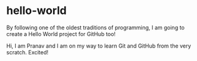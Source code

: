 # hello-world
By following one of the oldest traditions of programming, I am going to create a Hello World project for GitHub too!

Hi, I am Pranav and I am on my way to learn Git and GitHub from the very scratch. Excited!
